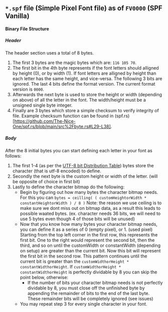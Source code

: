 ## `*.spf` file (Simple Pixel Font file) as of `FV0000` (SPF Vanilla)

#### Binary File Structure 
##### Header  
The header section uses a total of 8 bytes.  
1. The first 3 bytes are the magic bytes which are: `116 105 70`.
2. The first bit in the 4th byte represents if the font letters should alligned by height (0), or by width (1). If font letters are alligned by height than each letter has the same height, and vice-versa. The following 3 bits are ignored. The last 4 bits define the format version. The current format version is `0000`.  
3. Afterwards the next byte is used to store the height or width (depending on above) of all the letter in the font. The width/height must be a unsigned single byte integer.
4. Finally are 3 bytes which store a simple checksum to verify integrity of file. Example checksum function can be found in (spf.rs)[https://github.com/The-Nice-One/spf.rs/blob/main/src%2Fbyte.rs#L29-L38].
##### Body  
After the 8 initial bytes you can start defining each letter in your font as follows:
1. The first 1-4 (as per the [UTF-8 bit Distribution Table](http://www.unicode.org/versions/Unicode9.0.0/ch03.pdf#page=54)) bytes store the character (that is utf-8 encoded) to define.
2. Secondly the next byte is the custom height or width of the letter. (will be opposite of choice in first bit)
3. Lastly to define the character bitmap do the following:
    - Begin by figuring out how many bytes the character bitmap needs. For this you can `bytes = ceilling( ( customHeightorWidth * constantHeightorWidth ) / 8 )`
    Note: the reason we use ceiling is to make sure we dont miss out on bitmap data, as a result this leads to possible waated bytes. (ex. character needs 36 bits, we will need to use 5 bytes even though 4 of those bits will be unused)
    - Now that you know how many bytes your character bitmap needs, you can define it as a series of 0 (empty pixel), or 1. (used pixel) Starting from the top left corner in the first row, this represents the first bit. One to the right would represent the second bit, then the third, and so on until the customWidth or constantWidth (depending on setup) are greater than the current bit. Now this bit will represent the first bit in the second row. This pattern continues until the current bit is greater than the `customWidthorHeight * constantWidthorHeight`. If `customWidthorHeight * constantWidthorHeight` is perfectly dividable by 8 you can skip the point below, otherwise:
      - If the number of bits your character bitmap needs is not perfectly dividable by 8, you must close off the unfinished byte by appending the remainder of bits to the end of the last byte. These remainder bits will be completely ignored (see issues)
    - You may repeat step 3 for every single character in your font.